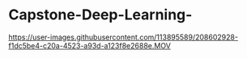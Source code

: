 # Capstone-Deep-Learning-



https://user-images.githubusercontent.com/113895589/208602928-f1dc5be4-c20a-4523-a93d-a123f8e2688e.MOV

